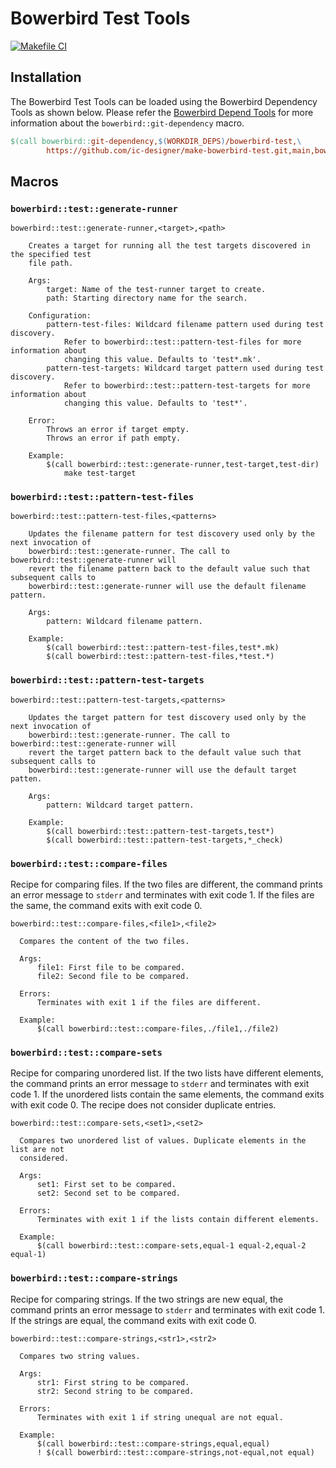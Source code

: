 # Bowerbird Test Tools

[![Makefile CI](https://github.com/ic-designer/make-bowerbird-test/actions/workflows/makefile.yml/badge.svg)](https://github.com/ic-designer/make-bowerbird-test/actions/workflows/makefile.yml)


## Installation

The Bowerbird Test Tools can be loaded using the Bowerbird Dependency Tools as shown
below. Please refer the [Bowerbird Depend Tools](https://github.com/ic-designer/make-bowerbird-deps.git)
for more information about the `bowerbird::git-dependency` macro.

```makefile
$(call bowerbird::git-dependency,$(WORKDIR_DEPS)/bowerbird-test,\
		https://github.com/ic-designer/make-bowerbird-test.git,main,bowerbird.mk)
```

## Macros

### `bowerbird::test::generate-runner`

```
bowerbird::test::generate-runner,<target>,<path>

    Creates a target for running all the test targets discovered in the specified test
    file path.

    Args:
        target: Name of the test-runner target to create.
        path: Starting directory name for the search.

    Configuration:
        pattern-test-files: Wildcard filename pattern used during test discovery.
		    Refer to bowerbird::test::pattern-test-files for more information about
    		changing this value. Defaults to 'test*.mk'.
        pattern-test-targets: Wildcard target pattern used during test discovery.
		    Refer to bowerbird::test::pattern-test-targets for more information about
    		changing this value. Defaults to 'test*'.

    Error:
        Throws an error if target empty.
	    Throws an error if path empty.

    Example:
        $(call bowerbird::test::generate-runner,test-target,test-dir)
 		    make test-target
```

### `bowerbird::test::pattern-test-files`

```
bowerbird::test::pattern-test-files,<patterns>

    Updates the filename pattern for test discovery used only by the next invocation of
    bowerbird::test::generate-runner. The call to bowerbird::test::generate-runner will
    revert the filename pattern back to the default value such that subsequent calls to
    bowerbird::test::generate-runner will use the default filename pattern.

    Args:
        pattern: Wildcard filename pattern.

    Example:
        $(call bowerbird::test::pattern-test-files,test*.mk)
        $(call bowerbird::test::pattern-test-files,*test.*)
```

### `bowerbird::test::pattern-test-targets`

```
bowerbird::test::pattern-test-targets,<patterns>

    Updates the target pattern for test discovery used only by the next invocation of
    bowerbird::test::generate-runner. The call to bowerbird::test::generate-runner will
    revert the target pattern back to the default value such that subsequent calls to
    bowerbird::test::generate-runner will use the default target patten.

    Args:
        pattern: Wildcard target pattern.

    Example:
        $(call bowerbird::test::pattern-test-targets,test*)
        $(call bowerbird::test::pattern-test-targets,*_check)
```


### `bowerbird::test::compare-files`

Recipe for comparing files. If the two files are different, the command prints an error
message to `stderr` and terminates with exit code 1. If the files are the same, the
command exits with exit code 0.

```
bowerbird::test::compare-files,<file1>,<file2>

  Compares the content of the two files.

  Args:
      file1: First file to be compared.
      file2: Second file to be compared.

  Errors:
      Terminates with exit 1 if the files are different.

  Example:
      $(call bowerbird::test::compare-files,./file1,./file2)
```

### `bowerbird::test::compare-sets`

Recipe for comparing unordered list. If the two lists have different elements, the
command prints an error message to `stderr` and terminates with exit code 1. If the
unordered lists contain the same elements, the command exits with exit code 0. The
recipe does not consider duplicate entries.

```
bowerbird::test::compare-sets,<set1>,<set2>

  Compares two unordered list of values. Duplicate elements in the list are not
  considered.

  Args:
      set1: First set to be compared.
      set2: Second set to be compared.

  Errors:
      Terminates with exit 1 if the lists contain different elements.

  Example:
      $(call bowerbird::test::compare-sets,equal-1 equal-2,equal-2 equal-1)
```

### `bowerbird::test::compare-strings`

Recipe for comparing strings. If the two strings are new equal, the command prints
an error message to `stderr` and terminates with exit code 1. If the strings are equal,
the command exits with exit code 0.


```
bowerbird::test::compare-strings,<str1>,<str2>

  Compares two string values.

  Args:
      str1: First string to be compared.
      str2: Second string to be compared.

  Errors:
      Terminates with exit 1 if string unequal are not equal.

  Example:
      $(call bowerbird::test::compare-strings,equal,equal)
      ! $(call bowerbird::test::compare-strings,not-equal,not equal)
```
